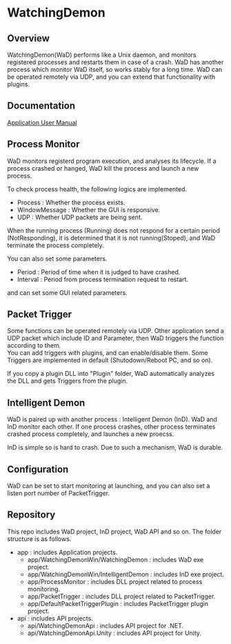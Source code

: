 # WatchingDemon

## Overview  

WatchingDemon(WaD) performs like a Unix daemon, and monitors registered processes and restarts them in case of a crash. WaD has another process which monitor WaD itself, so works stably for a long time.
WaD can be operated remotely via UDP, and you can extend that functionality with plugins.

## Documentation
[Application User Manual](https://github.com/nakky/WatchingDemon/blob/master/app/WatchingDemonWin/README.md)


## Process Monitor

WaD monitors registerd program execution, and analyses its lifecycle. If a process crashed or hanged, WaD kill the process and launch a new process.

To check process health, the following logics are implemented.

 - Process : Whether the process exists.
 - WindowMessage : Whether the GUI is responsive.
 - UDP : Whether UDP packets are being sent.

When the running process (Running) does not respond for a certain period (NotResponding), it is determined that it is not running(Stoped), and WaD terminate the process completely.

You can also set some parameters.

 - Period : Period of time when it is judged to have crashed.
 - Interval : Period from process termination request to restart.

and can set some GUI related parameters.

## Packet Trigger

Some functions can be operated remotely via UDP. Other application send a UDP packet which include ID and Parameter, then WaD triggers the function according to them.  
You can add triggers with plugins, and can enable/disable them. Some Triggers are implemented in default (Shutodown/Reboot PC, and so on).

If you copy a plugin DLL into "Plugin" folder, WaD automatically analyzes the DLL and gets Triggers from the plugin.

## Intelligent Demon

WaD is paired up with another process : Intelligent Demon (InD). WaD and InD monitor each other. If one process crashes, other process terminates crashed process completely, and launches a new proecss.

InD is simple so is hard to crash. Due to such a mechanism, WaD is durable.

## Configuration

WaD can be set to start monitoring at launching, and you can also set a listen port number of PacketTrigger.

## Repository

This repo includes WaD project, InD project, WaD API and so on. The folder structure is as follows.

 - app : includes Application projects.
   - app/WatchingDemonWin/WatchingDemon : includes WaD exe project.  
   - app/WatchingDemonWin/IntelligentDemon : includes InD exe project.  
   - app/ProcessMonitor : includes DLL project related to process monitoring.
   - app/PacketTrigger : includes DLL project related to PacketTrigger.
   - app/DefaultPacketTriggerPlugin : includes PacketTrigger plugin project.
 - api : includes API projects.
   - api/WatchingDemonApi : includes API project for .NET.
   - api/WatchingDemonApi.Unity : includes API project for Unity.
